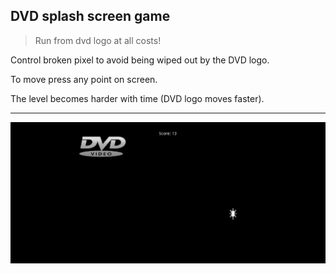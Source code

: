 ## DVD splash screen game

>Run from dvd logo at all costs!

Control broken pixel to avoid being wiped out by the DVD logo.

To move press any point on screen.

The level becomes harder with time (DVD logo moves faster).

<hr>

![Screenshot](screenshots/screenshot.png)
